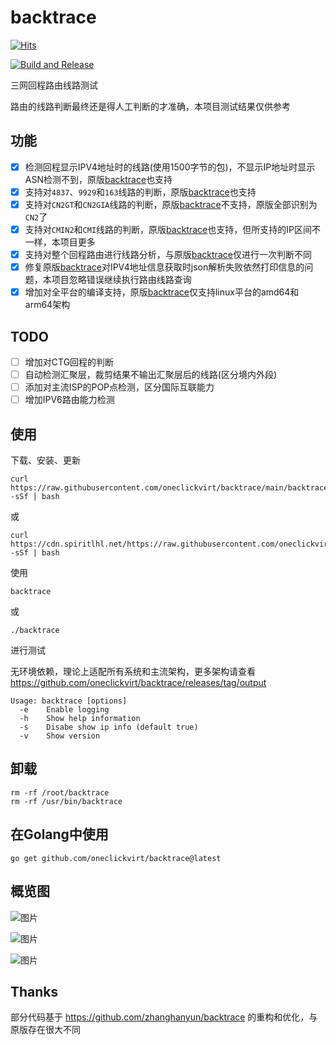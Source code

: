 # backtrace

[![Hits](https://hits.seeyoufarm.com/api/count/incr/badge.svg?url=https%3A%2F%2Fgithub.com%2Foneclickvirt%2Fbacktrace&count_bg=%2323E01C&title_bg=%23555555&icon=sonarcloud.svg&icon_color=%23E7E7E7&title=hits&edge_flat=false)](https://hits.seeyoufarm.com)

[![Build and Release](https://github.com/oneclickvirt/backtrace/actions/workflows/main.yaml/badge.svg)](https://github.com/oneclickvirt/backtrace/actions/workflows/main.yaml)

三网回程路由线路测试

路由的线路判断最终还是得人工判断的才准确，本项目测试结果仅供参考

## 功能

- [x] 检测回程显示IPV4地址时的线路(使用1500字节的包)，不显示IP地址时显示ASN检测不到，原版[backtrace](https://github.com/zhanghanyun/backtrace)也支持
- [x] 支持对```4837```、```9929```和```163```线路的判断，原版[backtrace](https://github.com/zhanghanyun/backtrace)也支持
- [x] 支持对```CN2GT```和```CN2GIA```线路的判断，原版[backtrace](https://github.com/zhanghanyun/backtrace)不支持，原版全部识别为```CN2```了
- [x] 支持对```CMIN2```和```CMI```线路的判断，原版[backtrace](https://github.com/zhanghanyun/backtrace)也支持，但所支持的IP区间不一样，本项目更多
- [x] 支持对整个回程路由进行线路分析，与原版[backtrace](https://github.com/zhanghanyun/backtrace)仅进行一次判断不同
- [x] 修复原版[backtrace](https://github.com/zhanghanyun/backtrace)对IPV4地址信息获取时json解析失败依然打印信息的问题，本项目忽略错误继续执行路由线路查询
- [x] 增加对全平台的编译支持，原版[backtrace](https://github.com/zhanghanyun/backtrace)仅支持linux平台的amd64和arm64架构

## TODO

- [ ] 增加对CTG回程的判断
- [ ] 自动检测汇聚层，裁剪结果不输出汇聚层后的线路(区分境内外段)
- [ ] 添加对主流ISP的POP点检测，区分国际互联能力
- [ ] 增加IPV6路由能力检测

## 使用

下载、安装、更新

```shell
curl https://raw.githubusercontent.com/oneclickvirt/backtrace/main/backtrace_install.sh -sSf | bash
```

或

```
curl https://cdn.spiritlhl.net/https://raw.githubusercontent.com/oneclickvirt/backtrace/main/backtrace_install.sh -sSf | bash
```

使用

```
backtrace
```

或

```
./backtrace
```

进行测试

无环境依赖，理论上适配所有系统和主流架构，更多架构请查看 https://github.com/oneclickvirt/backtrace/releases/tag/output

```
Usage: backtrace [options]
  -e    Enable logging
  -h    Show help information
  -s    Disabe show ip info (default true)
  -v    Show version
```

## 卸载

```
rm -rf /root/backtrace
rm -rf /usr/bin/backtrace
```

## 在Golang中使用

```
go get github.com/oneclickvirt/backtrace@latest
```

## 概览图

![图片](https://github.com/oneclickvirt/backtrace/assets/103393591/4688f99f-0f02-486f-8ffc-78d30f2c2f95)

![图片](https://github.com/oneclickvirt/backtrace/assets/103393591/2812a47d-4e6b-4091-9bb9-596af6c3c8bc)

![图片](https://github.com/oneclickvirt/backtrace/assets/103393591/2e5cc625-e0da-41ff-85ff-9d21c01114a3)

## Thanks

部分代码基于 https://github.com/zhanghanyun/backtrace 的重构和优化，与原版存在很大不同
